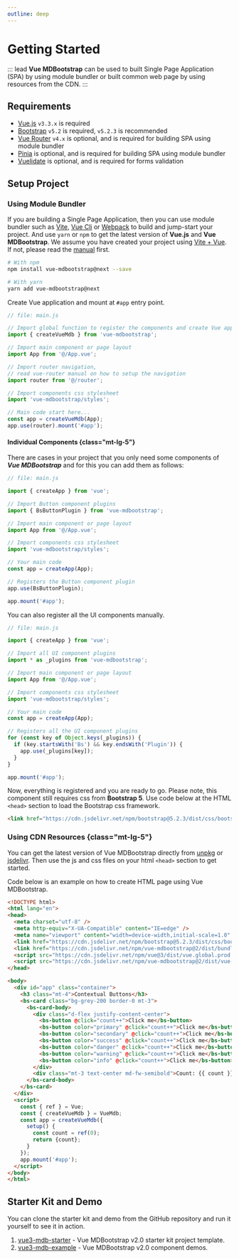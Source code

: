 ```yaml
---
outline: deep
---
```



# Getting Started 

::: lead
**Vue MDBootstrap** can be used to built Single Page Application (SPA) by using module 
bundler or built common web page by using resources from the CDN.
:::


## Requirements
 
<div class="pt-2"></div>

- [Vue.js](https://vuejs.org) `v3.3.x` is required
- [Bootstrap](https://getbootstrap.com) `v5.2` is required, `v5.2.3` is recommended
- [Vue Router](https://router.vuejs.org/) `v4.x` is optional, and is required for building SPA using module bundler 
- [Pinia](https://pinia.vuejs.org/) is optional, and is required for building SPA using module bundler 
- [Vuelidate](https://vuelidate-next.netlify.app/) is optional, and is required for forms validation 


## Setup Project

### Using Module Bundler

If you are building a Single Page Application, then you can use module bundler such as 
[Vite](https://vitejs.dev/), [Vue Cli](https://cli.vuejs.org/) or [Webpack](https://webpack.js.org/) 
to build and jump-start your project. And use `yarn` or `npm` to get the latest version of **Vue.js** 
and **Vue MDBootstrap**. We assume you have created your project using 
[Vite + Vue](https://vuejs.org/guide/quick-start.html#creating-a-vue-application). 
If not, please read the 
[manual](https://vuejs.org/guide/quick-start.html#creating-a-vue-application) first.


```bash
# With npm
npm install vue-mdbootstrap@next --save

# With yarn
yarn add vue-mdbootstrap@next
```

Create Vue application and mount at `#app` entry point.

```js
// file: main.js

// Import global function to register the components and create Vue application
import { createVueMdb } from 'vue-mdbootstrap';

// Import main component or page layout
import App from '@/App.vue';

// Import router navigation, 
// read vue-router manual on how to setup the navigation
import router from '@/router'; 

// Import components css stylesheet 
import 'vue-mdbootstrap/styles';

// Main code start here...
const app = createVueMdb(App);
app.use(router).mount('#app');
```

#### Individual Components {class="mt-lg-5"}

There are cases in your project that you only need some components of ***Vue MDBootstrap*** 
and for this you can add them as follows:

```js
// file: main.js

import { createApp } from 'vue';

// Import Button component plugins
import { BsButtonPlugin } from 'vue-mdbootstrap';

// Import main component or page layout
import App from '@/App.vue';

// Import components css stylesheet 
import 'vue-mdbootstrap/styles';

// Your main code
const app = createApp(App);

// Registers the Button component plugin
app.use(BsButtonPlugin);

app.mount('#app');
```

You can also register all the UI components manually.

```js
// file: main.js

import { createApp } from 'vue';

// Import all UI component plugins
import * as _plugins from 'vue-mdbootstrap';

// Import main component or page layout
import App from '@/App.vue';

// Import components css stylesheet 
import 'vue-mdbootstrap/styles';

// Your main code
const app = createApp(App);

// Registers all the UI component plugins
for (const key of Object.keys(_plugins)) {
  if (key.startsWith('Bs') && key.endsWith('Plugin')) {
    app.use(_plugins[key]);
  }
}

app.mount('#app');
```

Now, everything is registered and you are ready to go. Please note, 
this component still requires css from **Bootstrap 5**. 
Use code below at the HTML `<head>` section to load the Bootstrap css framework.

```html
<link href="https://cdn.jsdelivr.net/npm/bootstrap@5.2.3/dist/css/bootstrap.min.css" rel="stylesheet" crossorigin="anonymous"/>
```


### Using CDN Resources {class="mt-lg-5"}

You can get the latest version of Vue MDBootstrap directly from 
[unpkg](https://unpkg.com/) or [jsdelivr](https://www.jsdelivr.com/package/npm/vue-mdbootstrap).
Then use the js and css files on your html `<head>` section to get started. 

Code below is an example on how to create HTML page using Vue MDBootstrap.

```html
<!DOCTYPE html>
<html lang="en">
<head>
  <meta charset="utf-8" />
  <meta http-equiv="X-UA-Compatible" content="IE=edge" />
  <meta name="viewport" content="width=device-width,initial-scale=1.0" />
  <link href="https://cdn.jsdelivr.net/npm/bootstrap@5.2.3/dist/css/bootstrap.min.css" rel="stylesheet" crossorigin="anonymous"/>
  <link href="https://cdn.jsdelivr.net/npm/vue-mdbootstrap@2/dist/bundle.min.css" rel="stylesheet" crossorigin="anonymous">
  <script src="https://cdn.jsdelivr.net/npm/vue@3/dist/vue.global.prod.js" crossorigin="anonymous"></script>
  <script src="https://cdn.jsdelivr.net/npm/vue-mdbootstrap@2/dist/vue-mdb.umd.min.js" crossorigin="anonymous"></script>
</head>

<body>
  <div id="app" class="container">
    <h3 class="mt-4">Contextual Buttons</h3>
    <bs-card class="bg-grey-200 border-0 mt-3">
      <bs-card-body>
        <div class="d-flex justify-content-center">
          <bs-button @click="count++">Click me</bs-button>
          <bs-button color="primary" @click="count++">Click me</bs-button>
          <bs-button color="secondary" @click="count++">Click me</bs-button>
          <bs-button color="success" @click="count++">Click me</bs-button>
          <bs-button color="danger" @click="count++">Click me</bs-button>
          <bs-button color="warning" @click="count++">Click me</bs-button>
          <bs-button color="info" @click="count++">Click me</bs-button>
        </div>
        <div class="mt-3 text-center md-fw-semibold">Count: {{ count }}</div>
      </bs-card-body>
    </bs-card>
  </div>
  <script>
    const { ref } = Vue;
    const { createVueMdb } = VueMdb;
    const app = createVueMdb({
      setup() {
        const count = ref(0);
        return {count};
      }
    });
    app.mount('#app');
  </script>
</body>
</html>  
```

## Starter Kit and Demo

You can clone the starter kit and demo from the GitHub repository and run it yourself to see it in action.

1. [vue3-mdb-starter](https://github.com/ahmadfajar/vue3-mdb-starter) - Vue MDBootstrap v2.0 
   starter kit project template.
2. [vue3-mdb-example](https://github.com/ahmadfajar/vue3-mdb-example) - Vue MDBootstrap v2.0 
   component demos.

